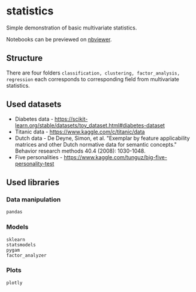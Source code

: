 # statistics

Simple demonstration of basic multivariate statistics.

Notebooks can be previewed on [nbviewer](https://nbviewer.jupyter.org/github/mikulatomas/statistics/tree/main/).

## Structure
There are four folders ```classification, clustering, factor_analysis, regression``` each corresponds to corresponding field from multivariate statistics.

## Used datasets
* Diabetes data - https://scikit-learn.org/stable/datasets/toy_dataset.html#diabetes-dataset
* Titanic data - https://www.kaggle.com/c/titanic/data
* Dutch data - De Deyne, Simon, et al. "Exemplar by feature applicability matrices and other Dutch normative data for semantic concepts." Behavior research methods 40.4 (2008): 1030-1048.
* Five personalities - https://www.kaggle.com/tunguz/big-five-personality-test

## Used libraries
### Data manipulation
```
pandas
```

### Models
```
sklearn
statsmodels
pygam
factor_analyzer
```

### Plots
```
plotly
```

